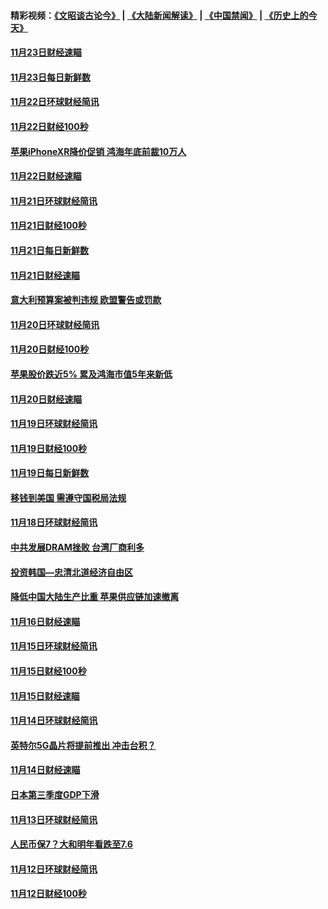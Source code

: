 #### 精彩视频：[《文昭谈古论今》](https://github.com/gfw-breaker/wenzhao/blob/master/README.md?t=11240631) | [《大陆新闻解读》](https://github.com/gfw-breaker/ntdtv-comedy/blob/master/README.md?t=11240631) | [《中国禁闻》](https://github.com/gfw-breaker/ntdtv-news/blob/master/README.md?t=11240631) | [《历史上的今天》](https://github.com/gfw-breaker/today-in-history/blob/master/README.md?t=11240631) 

#### [11月23日财经速瞄](../pages/news208/a1400579.md?t=11240631) 

#### [11月23日每日新鲜数](../pages/news208/a1400561.md?t=11240631) 

#### [11月22日环球财经简讯](../pages/news208/a1400540.md?t=11240631) 

#### [11月22日财经100秒](../pages/news208/a1400521.md?t=11240631) 

#### [苹果iPhoneXR降价促销  鸿海年底前裁10万人](../pages/news208/a1400490.md?t=11240631) 

#### [11月22日财经速瞄](../pages/news208/a1400437.md?t=11240631) 

#### [11月21日环球财经简讯](../pages/news208/a1400399.md?t=11240631) 

#### [11月21日财经100秒](../pages/news208/a1400374.md?t=11240631) 

#### [11月21日每日新鲜数](../pages/news208/a1400288.md?t=11240631) 

#### [11月21日财经速瞄](../pages/news208/a1400286.md?t=11240631) 

#### [意大利预算案被判违规 欧盟警告或罚款](../pages/news208/a1400280.md?t=11240631) 

#### [11月20日环球财经简讯](../pages/news208/a1400248.md?t=11240631) 

#### [11月20日财经100秒](../pages/news208/a1400231.md?t=11240631) 

#### [苹果股价跌近5% 累及鸿海市值5年来新低](../pages/news208/a1400185.md?t=11240631) 

#### [11月20日财经速瞄](../pages/news208/a1400144.md?t=11240631) 

#### [11月19日环球财经简讯](../pages/news208/a1400102.md?t=11240631) 

#### [11月19日财经100秒](../pages/news208/a1400084.md?t=11240631) 

#### [11月19日每日新鲜数](../pages/news208/a1399985.md?t=11240631) 

#### [移钱到美国 需遵守国税局法规](../pages/news208/a1399928.md?t=11240631) 

#### [11月18日环球财经简讯](../pages/news208/a1399951.md?t=11240631) 

#### [中共发展DRAM挫败 台湾厂商利多](../pages/news208/a1399927.md?t=11240631) 

#### [投资韩国—忠清北道经济自由区](../pages/news208/a1399857.md?t=11240631) 

#### [降低中国大陆生产比重 苹果供应链加速撤离](../pages/news208/a1399810.md?t=11240631) 

#### [11月16日财经速瞄](../pages/news208/a1399651.md?t=11240631) 

#### [11月15日环球财经简讯](../pages/news208/a1399607.md?t=11240631) 

#### [11月15日财经100秒](../pages/news208/a1399597.md?t=11240631) 

#### [11月15日财经速瞄](../pages/news208/a1399510.md?t=11240631) 

#### [11月14日环球财经简讯](../pages/news208/a1399463.md?t=11240631) 

#### [英特尔5G晶片将提前推出 冲击台积？](../pages/news208/a1399449.md?t=11240631) 

#### [11月14日财经速瞄](../pages/news208/a1399351.md?t=11240631) 

#### [日本第三季度GDP下滑](../pages/news208/a1399321.md?t=11240631) 

#### [11月13日环球财经简讯](../pages/news208/a1399307.md?t=11240631) 

#### [人民币保7？大和明年看跌至7.6](../pages/news208/a1399186.md?t=11240631) 

#### [11月12日环球财经简讯](../pages/news208/a1399165.md?t=11240631) 

#### [11月12日财经100秒](../pages/news208/a1399159.md?t=11240631) 


